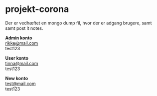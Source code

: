 # projekt-corona

<p>Der er vedhæftet en mongo dump fil, hvor der er adgang brugere, samt samt post it notes. </p>

<b>Admin konto</b><br>
rikke@mail.com<br>
test123<br>

<b>User konto</b><br>
tinna@mail.com<br>
test123<br>

<b>New konto</b><br>
test@mail.com<br>
test123<br>
